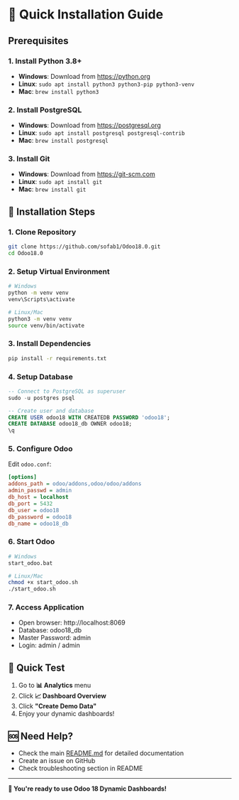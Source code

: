 # 🚀 Quick Installation Guide

## Prerequisites

### 1. Install Python 3.8+
- **Windows**: Download from https://python.org
- **Linux**: `sudo apt install python3 python3-pip python3-venv`
- **Mac**: `brew install python3`

### 2. Install PostgreSQL
- **Windows**: Download from https://postgresql.org
- **Linux**: `sudo apt install postgresql postgresql-contrib`
- **Mac**: `brew install postgresql`

### 3. Install Git
- **Windows**: Download from https://git-scm.com
- **Linux**: `sudo apt install git`
- **Mac**: `brew install git`

## 🔧 Installation Steps

### 1. Clone Repository
```bash
git clone https://github.com/sofab1/Odoo18.0.git
cd Odoo18.0
```

### 2. Setup Virtual Environment
```bash
# Windows
python -m venv venv
venv\Scripts\activate

# Linux/Mac
python3 -m venv venv
source venv/bin/activate
```

### 3. Install Dependencies
```bash
pip install -r requirements.txt
```

### 4. Setup Database
```sql
-- Connect to PostgreSQL as superuser
sudo -u postgres psql

-- Create user and database
CREATE USER odoo18 WITH CREATEDB PASSWORD 'odoo18';
CREATE DATABASE odoo18_db OWNER odoo18;
\q
```

### 5. Configure Odoo
Edit `odoo.conf`:
```ini
[options]
addons_path = odoo/addons,odoo/odoo/addons
admin_passwd = admin
db_host = localhost
db_port = 5432
db_user = odoo18
db_password = odoo18
db_name = odoo18_db
```

### 6. Start Odoo
```bash
# Windows
start_odoo.bat

# Linux/Mac
chmod +x start_odoo.sh
./start_odoo.sh
```

### 7. Access Application
- Open browser: http://localhost:8069
- Database: odoo18_db
- Master Password: admin
- Login: admin / admin

## 🎯 Quick Test

1. Go to **📊 Analytics** menu
2. Click **📈 Dashboard Overview**
3. Click **"Create Demo Data"**
4. Enjoy your dynamic dashboards!

## 🆘 Need Help?

- Check the main [README.md](README.md) for detailed documentation
- Create an issue on GitHub
- Check troubleshooting section in README

---

**🎉 You're ready to use Odoo 18 Dynamic Dashboards!**
